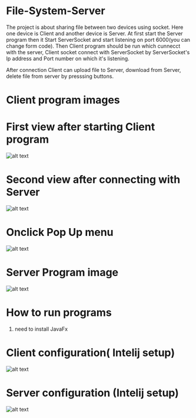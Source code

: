 # File-System-Server

The project is about sharing file between two devices using socket. Here one device is Client and another device is Server. At first start the Server program 
then it Start ServerSocket and start listening on port 6000(you can change form code). Then Client program should be run which cunnecct with the server, Client 
socket connect with ServerSocket by ServerSocket's Ip address and Port number on which it's listening.

After connection Client can upload file to Server, download from Server, delete file from server by presssing buttons.

# Client program images

# First view after starting Client program
![alt text](./images/clientFirst.png)

# Second view after connecting with Server
![alt text](./images/afterConnection.png)

# Onclick Pop Up menu
![alt text](./images/clientPopup.png)

# Server Program image
![alt text](./images/server.png)

# How to run programs

1. need to install JavaFx

# Client configuration( Intelij setup)
![alt text](./images/clientConfugaration.png)

# Server configuration (Intelij setup)
![alt text](./images/serverConfig.png)
